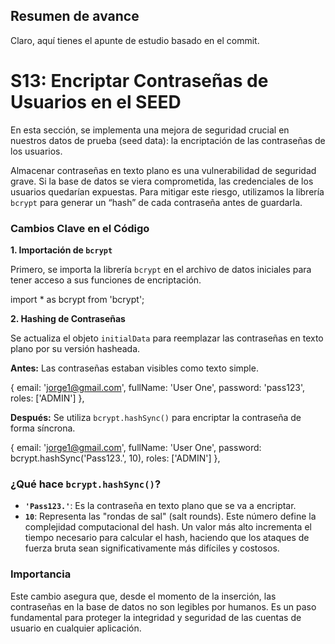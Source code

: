 ## Resumen de avance
Claro, aquí tienes el apunte de estudio basado en el commit.

# S13: Encriptar Contraseñas de Usuarios en el SEED

En esta sección, se implementa una mejora de seguridad crucial en nuestros datos de prueba (seed data): la encriptación de las contraseñas de los usuarios.

Almacenar contraseñas en texto plano es una vulnerabilidad de seguridad grave. Si la base de datos se viera comprometida, las credenciales de los usuarios quedarían expuestas. Para mitigar este riesgo, utilizamos la librería `bcrypt` para generar un “hash” de cada contraseña antes de guardarla.

### Cambios Clave en el Código

**1. Importación de `bcrypt`**

Primero, se importa la librería `bcrypt` en el archivo de datos iniciales para tener acceso a sus funciones de encriptación.

import * as bcrypt from 'bcrypt';

**2. Hashing de Contraseñas**

Se actualiza el objeto `initialData` para reemplazar las contraseñas en texto plano por su versión hasheada.

**Antes:** Las contraseñas estaban visibles como texto simple.

{
    email: 'jorge1@gmail.com',
    fullName: 'User One',
    password: 'pass123',
    roles: ['ADMIN']
},

**Después:** Se utiliza `bcrypt.hashSync()` para encriptar la contraseña de forma síncrona.

{
    email: 'jorge1@gmail.com',
    fullName: 'User One',
    password: bcrypt.hashSync('Pass123.', 10),
    roles: ['ADMIN']
},

### ¿Qué hace `bcrypt.hashSync()`?

-   **`'Pass123.'`**: Es la contraseña en texto plano que se va a encriptar.
-   **`10`**: Representa las "rondas de sal" (salt rounds). Este número define la complejidad computacional del hash. Un valor más alto incrementa el tiempo necesario para calcular el hash, haciendo que los ataques de fuerza bruta sean significativamente más difíciles y costosos.

### Importancia

Este cambio asegura que, desde el momento de la inserción, las contraseñas en la base de datos no son legibles por humanos. Es un paso fundamental para proteger la integridad y seguridad de las cuentas de usuario en cualquier aplicación.
